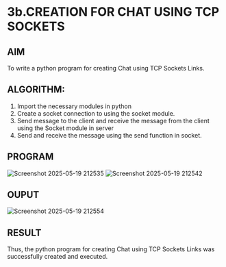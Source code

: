 # 3b.CREATION FOR CHAT USING TCP SOCKETS
## AIM
To write a python program for creating Chat using TCP Sockets Links.
## ALGORITHM:
1. Import the necessary modules in python
2. Create a socket connection to using the socket module.
3. Send message to the client and receive the message from the client using the Socket module in
 server
4. Send and receive the message using the send function in socket.
## PROGRAM
![Screenshot 2025-05-19 212535](https://github.com/user-attachments/assets/f792488d-c33e-4c8a-b3cf-99cf24c87665)
![Screenshot 2025-05-19 212542](https://github.com/user-attachments/assets/93872cf9-17a4-4f01-a34f-2cbd7ecb26f7)
## OUPUT
![Screenshot 2025-05-19 212554](https://github.com/user-attachments/assets/0a2ced35-baff-42c5-b7df-ddf1dbdb88d9)
## RESULT
Thus, the python program for creating Chat using TCP Sockets Links was successfully 
created and executed.
